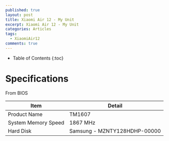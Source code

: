 ```yaml
---
published: true
layout: post
title: Xiaomi Air 12 - My Unit
excerpt: Xiaomi Air 12 - My Unit
categories: Articles
tags:
  - XiaomiAir12
comments: true
---
```


* Table of Contents
{:toc}


# Specifications

From BIOS

| Item | Detail |
| ------------------- | --------------------------- |
| Product Name | TM1607 |
| System Memory Speed | 1867 MHz |
| Hard Disk | Samsung - MZNTY128HDHP-00000 |

